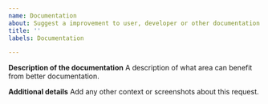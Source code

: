 ```yaml
---
name: Documentation
about: Suggest a improvement to user, developer or other documentation
title: ''
labels: Documentation

---
```


**Description of the documentation**
A description of what area can benefit from better documentation.

**Additional details**
Add any other context or screenshots about this request.

